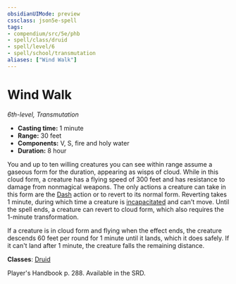 ```yaml
---
obsidianUIMode: preview
cssclass: json5e-spell
tags:
- compendium/src/5e/phb
- spell/class/druid
- spell/level/6
- spell/school/transmutation
aliases: ["Wind Walk"]
---
```

# Wind Walk
*6th-level, Transmutation*  

- **Casting time:** 1 minute
- **Range:** 30 feet
- **Components:** V, S, fire and holy water
- **Duration:** 8 hour

You and up to ten willing creatures you can see within range assume a gaseous form for the duration, appearing as wisps of cloud. While in this cloud form, a creature has a flying speed of 300 feet and has resistance to damage from nonmagical weapons. The only actions a creature can take in this form are the [Dash](../../5e-rules/actions.md##Dash) action or to revert to its normal form. Reverting takes 1 minute, during which time a creature is [incapacitated](../../5e-rules/conditions.md##incapacitated) and can't move. Until the spell ends, a creature can revert to cloud form, which also requires the 1-minute transformation.

If a creature is in cloud form and flying when the effect ends, the creature descends 60 feet per round for 1 minute until it lands, which it does safely. If it can't land after 1 minute, the creature falls the remaining distance.

**Classes**: [Druid](../classes/druid.md#)

Player's Handbook p. 288. Available in the SRD.